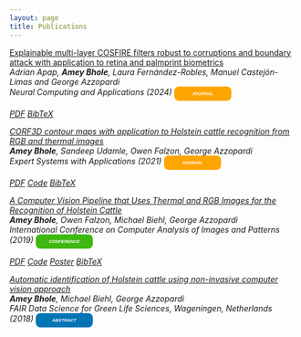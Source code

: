 ```yaml
---
layout: page
title: Publications
---
```

<a href="https://link.springer.com/article/10.1007/s00521-024-10164-8"><u>Explainable multi-layer COSFIRE filters robust to corruptions and boundary attack with application to retina and palmprint biometrics</u></a><br>
<i>Adrian Apap, <b>Amey Bhole</b>, Laura Fernández-Robles, Manuel Castejón-Limas and George Azzopardi<br><i>
Neural Computing and Applications (2024) <span style="display: inline-block; width:100px; line-height: 25px; color:white; font-family: Calibri, sans-serif; background-color:#FFA500; font-size: 55%;border-radius: 8px; text-align:center;"><b>JOURNAL</b></span><br>
  
<a class="btn btn-primary btn-outline btn-xs" href="https://link.springer.com/article/10.1007/s00521-024-10164-8" target="_blank" rel="noopener">PDF</a>
<a class="btn btn-primary btn-outline btn-xs" href="https://scholar.googleusercontent.com/scholar.bib?q=info:Vr7wMjy8gSkJ:scholar.google.com/&output=citation&scisdr=ClHjPE2UEKqnnV-vIf8:AFWwaeYAAAAAZumpOf_8eirZB-e7jIr3NbyLM9g&scisig=AFWwaeYAAAAAZumpOd5aHHXqt4Puwhfs7msOew4&scisf=4&ct=citation&cd=-1&hl=en&scfhb=1" target="_blank" rel="noopener">BibTeX</a>

<a href="https://www.sciencedirect.com/science/article/pii/S0957417421016511?via=ihub"><u>CORF3D contour maps with application to Holstein cattle recognition from RGB and thermal images</u></a><br>
<i><b>Amey Bhole</b>, Sandeep Udamle, Owen Falzon, George Azzopardi <br><i>
Expert Systems with Applications (2021) <span style="display: inline-block; width:100px; line-height: 25px; color:white; font-family: Calibri, sans-serif; background-color:#FFA500; font-size: 55%;border-radius: 8px; text-align:center;"><b>JOURNAL</b></span><br>
  
<a class="btn btn-primary btn-outline btn-xs" href="https://www.sciencedirect.com/science/article/pii/S0957417421016511?via=ihub" target="_blank" rel="noopener">PDF</a>
<a class="btn btn-primary btn-outline btn-xs" href="https://github.com/ameybhole/CORF3D_HCR" target="_blank" rel="noopener">Code</a>
<a class="btn btn-primary btn-outline btn-xs" href="https://scholar.googleusercontent.com/scholar.bib?q=info:GourKwUThrsJ:scholar.google.com/&output=citation&scisdr=ClHjPE2UEKqnnV-vZEE:AFWwaeYAAAAAZumpfEGWW5Csjz_xU3nLWi0BWas&scisig=AFWwaeYAAAAAZumpfE33OVv0QxDQNqxPdaigqDU&scisf=4&ct=citation&cd=-1&hl=en&scfhb=1" target="_blank" rel="noopener">BibTeX</a>
  
<a href="https://link.springer.com/chapter/10.1007/978-3-030-29891-3_10"><u>A Computer Vision Pipeline that Uses Thermal and RGB Images for the Recognition of Holstein Cattle</u></a><br>
<i><b>Amey Bhole</b>, Owen Falzon, Michael Biehl, George Azzopardi <br><i>
International Conference on Computer Analysis of Images and Patterns (2019) <span style="display: inline-block; width:100px; line-height: 25px; color:white; font-family: Calibri, sans-serif; background-color:#3eb810; font-size: 55%;border-radius: 8px; text-align:center;"><b>CONFERENCE</b></span><br>
  
<a class="btn btn-primary btn-outline btn-xs" href="https://link.springer.com/chapter/10.1007/978-3-030-29891-3_10" target="_blank" rel="noopener">PDF</a>
<a class="btn btn-primary btn-outline btn-xs" href="https://github.com/ameybhole/IIHC" target="_blank" rel="noopener">Code</a>
<a class="btn btn-primary btn-outline btn-xs" href="https://github.com/ameybhole/ameybhole.github.io/blob/master/docs/CAIP2019_Poster_Final.pdf" target="_blank">Poster</a>
<a class="btn btn-primary btn-outline btn-xs" href="https://scholar.googleusercontent.com/scholar.bib?q=info:eR4OU4CbxWkJ:scholar.google.com/&output=citation&scisdr=CgXmcVk3EISxwxhSugU:AAGBfm0AAAAAYeZXogV5Klx4v6fqqqY3eY42Pva6IawV&scisig=AAGBfm0AAAAAYeZXohgoTvlfk8TpRydlWVdVn8GYLGPh&scisf=4&ct=citation&cd=-1&hl=en&scfhb=1" target="_blank" rel="noopener">BibTeX</a>

<a href="https://www.rug.nl/research/portal/publications/automatic-identification-of-holstein-cattle-using-noninvasive-computer-vision-approach(f54af69c-96d2-4929-b401-4106dc91253e).html"><u>Automatic identification of Holstein cattle using non-invasive computer vision approach</u></a><br>
<i><b>Amey Bhole</b>, Michael Biehl, George Azzopardi <br><i>
FAIR Data Science for Green Life Sciences, Wageningen, Netherlands (2018) <span style="display: inline-block; width:100px; line-height: 25px; color:white; font-family: Calibri, sans-serif; background-color:#0374b4; font-size: 55%;border-radius: 8px; text-align:center;"><b>ABSTRACT</b></span><br>
